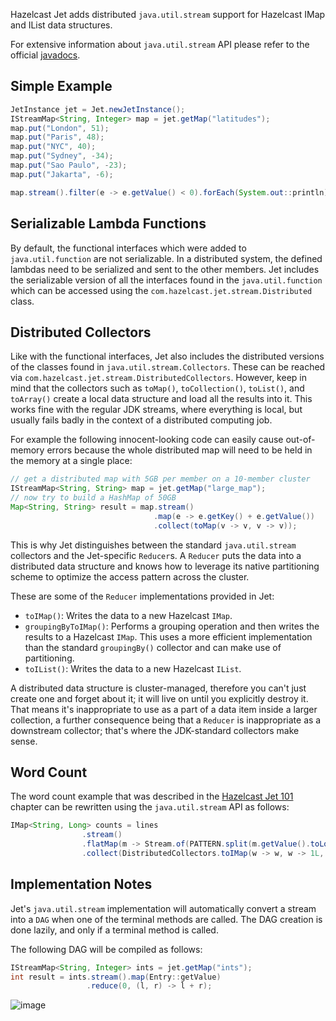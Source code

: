 Hazelcast Jet adds distributed `java.util.stream` support for Hazelcast
IMap and IList data structures.

For extensive information about `java.util.stream` API please refer to
the official [javadocs](https://docs.oracle.com/javase/8/docs/api/java/util/stream/package-summary.html).

## Simple Example

```java
JetInstance jet = Jet.newJetInstance();
IStreamMap<String, Integer> map = jet.getMap("latitudes");
map.put("London", 51);
map.put("Paris", 48);
map.put("NYC", 40);
map.put("Sydney", -34);
map.put("Sao Paulo", -23);
map.put("Jakarta", -6);
```

```java
map.stream().filter(e -> e.getValue() < 0).forEach(System.out::println);
```

## Serializable Lambda Functions

By default, the functional interfaces which were added to
`java.util.function` are not serializable. In a distributed system, the
defined lambdas need to be serialized and sent to the other members. Jet
includes the serializable version of all the interfaces found in the
`java.util.function` which can be accessed using the
`com.hazelcast.jet.stream.Distributed` class.

## Distributed Collectors

Like with the functional interfaces, Jet also includes the distributed
versions of the classes found in `java.util.stream.Collectors`. These
can be reached via `com.hazelcast.jet.stream.DistributedCollectors`.
However, keep in mind that the collectors such as `toMap()`,
`toCollection()`, `toList()`, and `toArray()` create a local data
structure and load all the results into it. This works fine with the
regular JDK streams, where everything is local, but usually fails badly
in the context of a distributed computing job.

For example the following innocent-looking code can easily cause
out-of-memory errors because the whole distributed map will need to be
held in the memory at a single place:

```java
// get a distributed map with 5GB per member on a 10-member cluster
IStreamMap<String, String> map = jet.getMap("large_map");
// now try to build a HashMap of 50GB
Map<String, String> result = map.stream()
                                .map(e -> e.getKey() + e.getValue())
                                .collect(toMap(v -> v, v -> v));
```

This is why Jet distinguishes between the standard `java.util.stream`
collectors and the Jet-specific `Reducer`s. A `Reducer` puts the data
into a distributed data structure and knows how to leverage its native
partitioning scheme to optimize the access pattern across the cluster.

These are some of the `Reducer` implementations provided in Jet:

* `toIMap()`: Writes the data to a new Hazelcast `IMap`.
* `groupingByToIMap()`: Performs a grouping operation and then writes
the results to a Hazelcast `IMap`. This uses a more efficient
implementation than the standard `groupingBy()` collector and can make
use of partitioning.
* `toIList()`: Writes the data to a new Hazelcast `IList`.

A distributed data structure is cluster-managed, therefore you can't
just create one and forget about it; it will live on until you
explicitly destroy it. That means it's inappropriate to use as a part of
a data item inside a larger collection, a further consequence being that
a `Reducer` is inappropriate as a downstream collector; that's where
the JDK-standard collectors make sense.

## Word Count

The word count example that was described in the
[Hazelcast Jet 101](Getting_Started/Hazelcast_Jet_101_-_Word_Counting_Batch_Job) chapter can be rewritten
using the `java.util.stream` API as follows:

```java
IMap<String, Long> counts = lines
                .stream()
                .flatMap(m -> Stream.of(PATTERN.split(m.getValue().toLowerCase())))
                .collect(DistributedCollectors.toIMap(w -> w, w -> 1L, (left, right) -> left + right));
```

## Implementation Notes

Jet's `java.util.stream` implementation will automatically convert a
stream into a `DAG` when one of the terminal methods are called. The DAG
creation is done lazily, and only if a terminal method is called.

The following DAG will be compiled as follows:

```java
IStreamMap<String, Integer> ints = jet.getMap("ints");
int result = ints.stream().map(Entry::getValue)
                 .reduce(0, (l, r) -> l + r);
```

![image](../images/jus-dag.jpg)
